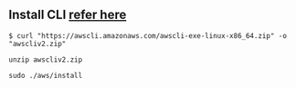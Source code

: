 ## Install CLI [refer here](https://docs.aws.amazon.com/cli/latest/userguide/getting-started-install.html)

```
$ curl "https://awscli.amazonaws.com/awscli-exe-linux-x86_64.zip" -o "awscliv2.zip"

unzip awscliv2.zip

sudo ./aws/install

```
